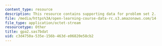 ```yaml
---
content_type: resource
description: This resource contains supporting data for problem set 2.
file: /media/https%3A/open-learning-course-data-rc.s3.amazonaws.com/14-32-econometrics-spring-2007/c3d4750a535e156b463de06820e58cb2_gpa2.sas7bdat
file_type: application/octet-stream
resourcetype: Other
title: gpa2.sas7bdat
uid: c3d4750a-535e-156b-463d-e06820e58cb2
---
```

